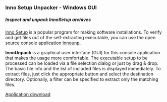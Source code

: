 ### Inno Setup Unpacker - Windows GUI

##### Inspect and unpack InnoSetup archives

[Inno Setup](http://www.jrsoftware.org/isinfo.php") is a popular program
for making software installations. To verify and get files out of the self-extracting 
executable, you can use the open source console application
[Innounp](http://sourceforge.net/projects/innounp).

**InnoUnpack** is a graphical user interface (GUI) for this console application
that makes the usage more comfortable.
The executable setup to be processed can be loaded via a file selection dialog or 
just by drag & drop. The basic file info and the list of included files is displayed 
immediately. To extract files, just click the appropriate button and select
the destination directory. Optionally, a filter can be specified
to extract only the matching files.

[Application download](https://www.rathlev-home.de/index-e.html?home-e.html#unpack)
